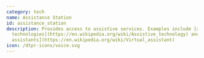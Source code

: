 ```yaml
---
category: tech
name: Assistance Station
id: assistance_station
description: Provides access to assistive services. Examples include [assistive
  technologies](https://en.wikipedia.org/wiki/Assistive_technology) and [virtual
  assistants](https://en.wikipedia.org/wiki/Virtual_assistant)
icon: /dtpr-icons/voice.svg
---
```

